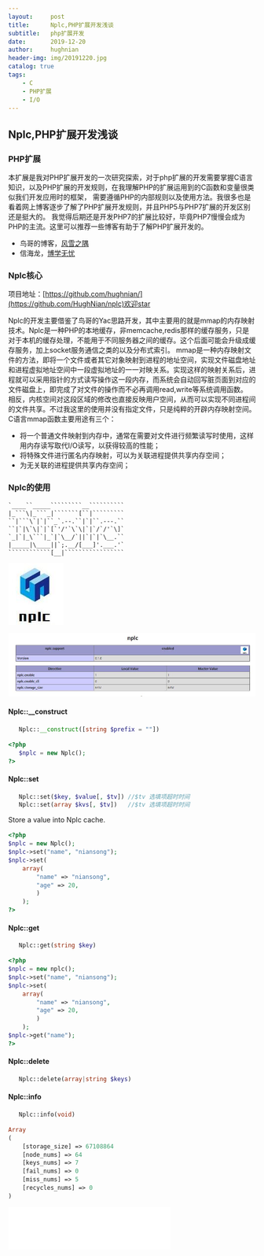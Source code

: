 ```yaml
---
layout:     post   				    
title:      Nplc,PHP扩展开发浅谈 
subtitle:   php扩展开发
date:       2019-12-20				
author:     hughnian				
header-img: img/20191220.jpg
catalog: true 						
tags:							
    - C
    - PHP扩展
    - I/O
---
```


## Nplc,PHP扩展开发浅谈

### PHP扩展
本扩展是我对PHP扩展开发的一次研究探索，对于php扩展的开发需要掌握C语言知识，以及PHP扩展的开发规则，在我理解PHP的扩展运用到的C函数和变量很类似我们开发应用时的框架，
需要遵循PHP的内部规则以及使用方法。我很多也是看着网上博客逐步了解了PHP扩展开发规则，并且PHP5与PHP7扩展的开发区别还是挺大的。
我觉得后期还是开发PHP7的扩展比较好，毕竟PHP7慢慢会成为PHP的主流。这里可以推荐一些博客有助于了解PHP扩展开发的。
- 鸟哥的博客，[风雪之隅](http://www.laruence.com/2009/04/28/719.html)
- 信海龙，[博学无忧](https://www.bo56.com/php7%E6%89%A9%E5%B1%95%E5%BC%80%E5%8F%91%E4%B9%8Bhello-word/)

### Nplc核心
项目地址：[https://github.com/hughnian/](https://github.com/HughNian/nplc)欢迎star  

Nplc的开发主要借鉴了鸟哥的Yac思路开发，其中主要用的就是mmap的内存映射技术。Nplc是一种PHP的本地缓存，非memcache,redis那样的缓存服务，只是对于本机的缓存处理，不能用于不同服务器之间的缓存。这个后面可能会升级成缓存服务，加上socket服务通信之类的以及分布式索引。
mmap是一种内存映射文件的方法，即将一个文件或者其它对象映射到进程的地址空间，实现文件磁盘地址和进程虚拟地址空间中一段虚拟地址的一一对映关系。实现这样的映射关系后，进程就可以采用指针的方式读写操作这一段内存，而系统会自动回写脏页面到对应的文件磁盘上，即完成了对文件的操作而不必再调用read,write等系统调用函数。
相反，内核空间对这段区域的修改也直接反映用户空间，从而可以实现不同进程间的文件共享。不过我这里的使用并没有指定文件，只是纯粹的开辟内存映射空间。
C语言mmap函数主要用途有三个：
- 将一个普通文件映射到内存中，通常在需要对文件进行频繁读写时使用，这样用内存读写取代I/O读写，以获得较高的性能；
- 将特殊文件进行匿名内存映射，可以为关联进程提供共享内存空间；
- 为无关联的进程提供共享内存空间；

### Nplc的使用
```
`____``_____`````````__``````````
|_```\|_```_|```````[``|`````````
``|```\`|`|``_`.--.``|`|``.---.``
``|`|\`\|`|`[`'/'`\`\|`|`/`/'`\]`
`_|`|_\```|_`|`\__/`||`|`|`\__.``
|_____|\____||`;.__/[___]'.___.'`
````````````[__|`````````````````
```
![logo](https://raw.githubusercontent.com/HughNian/nplc/master/logo.jpg)

![phpinfo](https://raw.githubusercontent.com/HughNian/nplc/master/phpinfo.jpg)

#### Nplc::__construct
```php
   Nplc::__construct([string $prefix = ""])
```
```php
<?php
   $nplc = new Nplc();
?>
```
#### Nplc::set
```php
   Nplc::set($key, $value[, $tv]) //$tv 选填项超时时间
   Nplc::set(array $kvs[, $tv])   //$tv 选填项超时时间
```
   Store a value into Nplc cache. 
```php
<?php
$nplc = new Nplc();
$nplc->set("name", "niansong");
$nplc->set(
    array(
        "name" => "niansong",
        "age" => 20,
        )
    );
?>
```
#### Nplc::get
```php
   Nplc::get(string $key)
```
```php
<?php
$nplc = new nplc();
$nplc->set("name", "niansong");
$nplc->set(
    array(
        "name" => "niansong",
        "age" => 20,
        )
    );
$nplc->get("name");
?>
```
#### Nplc::delete
```php
   Nplc::delete(array|string $keys)
```
#### Nplc::info
```php
   Nplc::info(void)
```
```php
Array
(
    [storage_size] => 67108864
    [node_nums] => 64
    [keys_nums] => 7
    [fail_nums] => 0
    [miss_nums] => 5
    [recycles_nums] => 0
)
```

<iframe frameborder="no" border="0" marginwidth="0" marginheight="0" width=330 height=86 src="//music.163.com/outchain/player?type=2&id=1332569293&auto=1&height=66"></iframe>